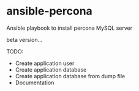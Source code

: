 ansible-percona
===============

Ansible playbook to install percona MySQL server

beta version...

TODO:

* Create application user
* Create application database
* Create application database from dump file
* Documentation
